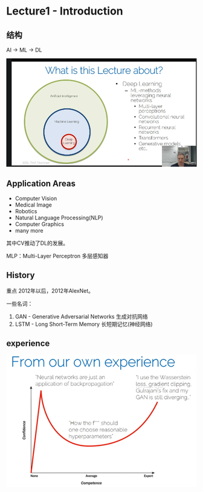 # Lecture1 - Introduction

## 结构
AI -> ML -> DL

![alt text](_attachments/Lecture1-Introduction/image.png)

## Application Areas
- Computer Vision
- Medical Image
- Robotics
- Natural Language Processing(NLP)
- Computer Graphics
- many more

其中CV推动了DL的发展。

MLP：Multi-Layer Perceptron 多层感知器

## History
重点 2012年以后，2012年AlexNet。

一些名词：
1. GAN - Generative Adversarial Networks 生成对抗网络
2. LSTM - Long Short-Term Memory 长短期记忆(神经网络)

## experience

![alt text](_attachments/Lecture1-Introduction/image-1.png)